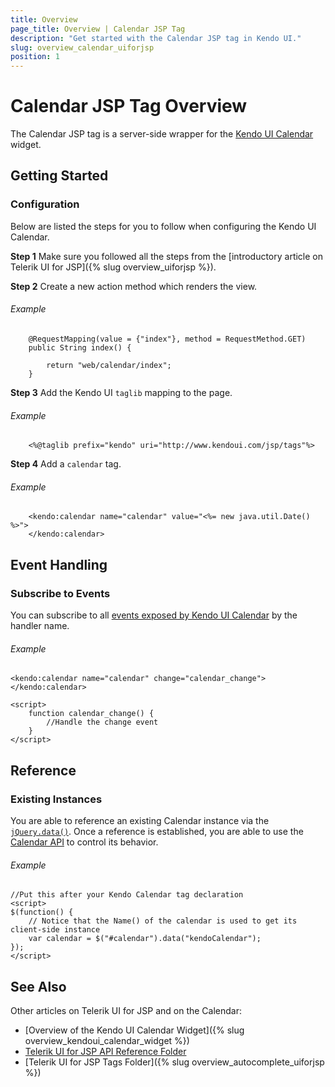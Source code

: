 ```yaml
---
title: Overview
page_title: Overview | Calendar JSP Tag
description: "Get started with the Calendar JSP tag in Kendo UI."
slug: overview_calendar_uiforjsp
position: 1
---
```


# Calendar JSP Tag Overview

The Calendar JSP tag is a server-side wrapper for the [Kendo UI Calendar](/api/javascript/ui/calendar) widget.

## Getting Started

### Configuration

Below are listed the steps for you to follow when configuring the Kendo UI Calendar.

**Step 1** Make sure you followed all the steps from the [introductory article on Telerik UI for JSP]({% slug overview_uiforjsp %}).

**Step 2** Create a new action method which renders the view.

###### Example

        @RequestMapping(value = {"index"}, method = RequestMethod.GET)
        public String index() {

            return "web/calendar/index";
        }

**Step 3** Add the Kendo UI `taglib` mapping to the page.

###### Example

        <%@taglib prefix="kendo" uri="http://www.kendoui.com/jsp/tags"%>

**Step 4** Add a `calendar` tag.

###### Example

        <kendo:calendar name="calendar" value="<%= new java.util.Date() %>">
        </kendo:calendar>

## Event Handling

### Subscribe to Events

You can subscribe to all [events exposed by Kendo UI Calendar](/api/javascript/ui/calendar#events) by the handler name.

###### Example

    <kendo:calendar name="calendar" change="calendar_change"></kendo:calendar>

    <script>
        function calendar_change() {
            //Handle the change event
        }
    </script>

## Reference

### Existing Instances

You are able to reference an existing Calendar instance via the [`jQuery.data()`](http://api.jquery.com/jQuery.data/). Once a reference is established, you are able to use the [Calendar API](/api/javascript/ui/calendar#methods) to control its behavior.

###### Example

    //Put this after your Kendo Calendar tag declaration
    <script>
    $(function() {
        // Notice that the Name() of the calendar is used to get its client-side instance
        var calendar = $("#calendar").data("kendoCalendar");
    });
    </script>

## See Also

Other articles on Telerik UI for JSP and on the Calendar:

* [Overview of the Kendo UI Calendar Widget]({% slug overview_kendoui_calendar_widget %})
* [Telerik UI for JSP API Reference Folder](/api/jsp/autocomplete/animation)
* [Telerik UI for JSP Tags Folder]({% slug overview_autocomplete_uiforjsp %})
